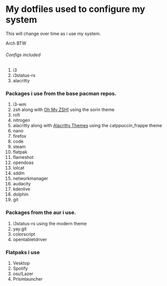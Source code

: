 # My dotfiles used to configure my system

This will change over time as i use my system.

Arch BTW

###### Configs included

1. i3
2. i3status-rs
3. alacritty

### Packages i use from the base pacman repos.

1. i3-wm
2. zsh along with [Oh My ZSH!](https://ohmyz.sh/) using the sorin theme
3. rofi
4. nitrogen
5. alacritty along with [Alacritty Themes](https://github.com/alacritty/alacritty-theme) using the catppuccin_frappe theme
6. nano
7. firefox
8. code
9. steam
10. flatpak
11. flameshot
12. opendoas
13. lolcat
14. sddm
15. networkmanager
16. audacity
17. kdenlive
18. dolphin
19. git

### Packages from the aur i use.

1. i3status-rs using the modern theme
2. yay.git
3. colorscript
4. opentabletdriver

### Flatpaks i use
1. Vesktop
2. Spotify
3. osu!Lazer
4. Prismlauncher
